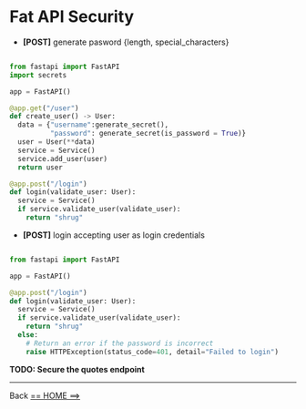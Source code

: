 # Fat API Security

- **[POST]** generate pasword {length, special_characters}

```python

from fastapi import FastAPI
import secrets

app = FastAPI()

@app.get("/user")
def create_user() -> User:
  data = {"username":generate_secret(),
          "password": generate_secret(is_password = True)}
  user = User(**data)
  service = Service()
  service.add_user(user)
  return user

@app.post("/login")
def login(validate_user: User):
  service = Service()
  if service.validate_user(validate_user):
    return "shrug"
```

- **[POST]** login accepting user as login credentials

```python

from fastapi import FastAPI

app = FastAPI()

@app.post("/login")
def login(validate_user: User):
  service = Service()
  if service.validate_user(validate_user):
    return "shrug"
  else:
    # Return an error if the password is incorrect
    raise HTTPException(status_code=401, detail="Failed to login")
```

**TODO: Secure the quotes endpoint** 

---

Back [== HOME ==>](../README.md)
